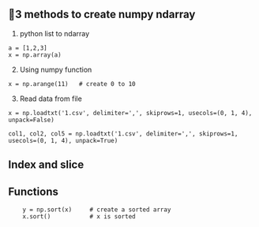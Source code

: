 ## 3 methods to create numpy ndarray
1. python list to ndarray
```
a = [1,2,3]
x = np.array(a)
```

2. Using numpy function
```
x = np.arange(11)   # create 0 to 10
```

3. Read data from file
```
x = np.loadtxt('1.csv', delimiter=',', skiprows=1, usecols=(0, 1, 4), unpack=False)

col1, col2, col5 = np.loadtxt('1.csv', delimiter=',', skiprows=1, usecols=(0, 1, 4), unpack=True)
```

## Index and slice


## Functions
```
    y = np.sort(x)     # create a sorted array
    x.sort()           # x is sorted
```

